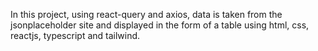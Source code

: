 In this project, using react-query and axios, data is taken from the jsonplaceholder site and displayed in the form of a table using html, css, reactjs, typescript and tailwind.
